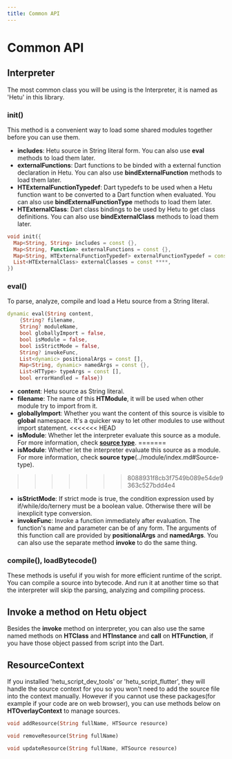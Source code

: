 ```yaml
---
title: Common API
---
```


# Common API

## Interpreter

The most common class you will be using is the Interpreter, it is named as 'Hetu' in this library.

### init()

This method is a convenient way to load some shared modules together before you can use them.

- **includes**: Hetu source in String literal form. You can also use **eval** methods to load them later.
- **externalFunctions**: Dart functions to be binded with a external function declaration in Hetu. You can also use **bindExternalFunction** methods to load them later.
- **HTExternalFunctionTypedef**: Dart typedefs to be used when a Hetu function want to be converted to a Dart function when evaluated. You can also use **bindExternalFunctionType** methods to load them later.
- **HTExternalClass**: Dart class bindings to be used by Hetu to get class definitions. You can also use **bindExternalClass** methods to load them later.

```dart
void init({
  Map<String, String> includes = const {},
  Map<String, Function> externalFunctions = const {},
  Map<String, HTExternalFunctionTypedef> externalFunctionTypedef = const {},
  List<HTExternalClass> externalClasses = const ****,
})
```

### eval()

To parse, analyze, compile and load a Hetu source from a String literal.

```dart
dynamic eval(String content,
    {String? filename,
    String? moduleName,
    bool globallyImport = false,
    bool isModule = false,
    bool isStrictMode = false,
    String? invokeFunc,
    List<dynamic> positionalArgs = const [],
    Map<String, dynamic> namedArgs = const {},
    List<HTType> typeArgs = const [],
    bool errorHandled = false})
```

- **content**: Hetu source as String literal.
- **filename**: The name of this **HTModule**, it will be used when other module try to import from it.
- **globallyImport**: Whether you want the content of this source is visible to **global** namespace. It's a quicker way to let other modules to use without import statement.
<<<<<<< HEAD
- **isModule**: Whether let the interpreter evaluate this source as a module. For more information, check [**source type**](../module/readme.md#Source-type).
=======
- **isModule**: Whether let the interpreter evaluate this source as a module. For more information, check **source type**(../module/index.md#Source-type).
>>>>>>> 8088931f8cb3f7549b089e54de9363c527bdd4e4
- **isStrictMode**: If strict mode is true, the condition expression used by if/while/do/ternery must be a boolean value. Otherwise there will be inexplicit type conversion.
- **invokeFunc**: Invoke a function immediately after evaluation. The function's name and parameter can be of any form. The arguments of this function call are provided by **positionalArgs** and **namedArgs**. You can also use the separate method **invoke** to do the same thing.

### compile(), loadBytecode()

These methods is useful if you wish for more efficient runtime of the script. You can compile a source into bytecode. And run it at another time so that the interpreter will skip the parsing, analyzing and compiling process.

## Invoke a method on Hetu object

Besides the **invoke** method on interpreter, you can also use the same named methods on **HTClass** and **HTInstance** and **call** on **HTFunction**, if you have those object passed from script into the Dart.

## ResourceContext

If you installed 'hetu_script_dev_tools' or 'hetu_script_flutter', they will handle the source context for you so you won't need to add the source file into the context manually. However if you cannot use these packages(for example if your code are on web browser), you can use methods below on **HTOverlayContext** to manage sources.

```dart
void addResource(String fullName, HTSource resource)

void removeResource(String fullName)

void updateResource(String fullName, HTSource resource)
```
